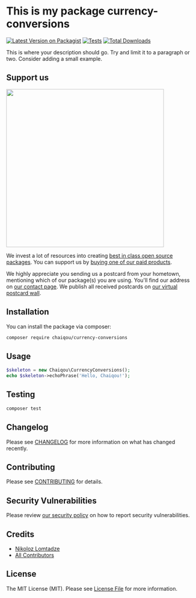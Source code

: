 # This is my package currency-conversions

[![Latest Version on Packagist](https://img.shields.io/packagist/v/chaiqou/currency-conversions.svg?style=flat-square)](https://packagist.org/packages/chaiqou/currency-conversions)
[![Tests](https://img.shields.io/github/actions/workflow/status/chaiqou/currency-conversions/run-tests.yml?branch=main&label=tests&style=flat-square)](https://github.com/chaiqou/currency-conversions/actions/workflows/run-tests.yml)
[![Total Downloads](https://img.shields.io/packagist/dt/chaiqou/currency-conversions.svg?style=flat-square)](https://packagist.org/packages/chaiqou/currency-conversions)

This is where your description should go. Try and limit it to a paragraph or two. Consider adding a small example.

## Support us

[<img src="https://github-ads.s3.eu-central-1.amazonaws.com/currency-conversions.jpg?t=1" width="419px" />](https://spatie.be/github-ad-click/currency-conversions)

We invest a lot of resources into creating [best in class open source packages](https://spatie.be/open-source). You can support us by [buying one of our paid products](https://spatie.be/open-source/support-us).

We highly appreciate you sending us a postcard from your hometown, mentioning which of our package(s) you are using. You'll find our address on [our contact page](https://spatie.be/about-us). We publish all received postcards on [our virtual postcard wall](https://spatie.be/open-source/postcards).

## Installation

You can install the package via composer:

```bash
composer require chaiqou/currency-conversions
```

## Usage

```php
$skeleton = new Chaiqou\CurrencyConversions();
echo $skeleton->echoPhrase('Hello, Chaiqou!');
```

## Testing

```bash
composer test
```

## Changelog

Please see [CHANGELOG](CHANGELOG.md) for more information on what has changed recently.

## Contributing

Please see [CONTRIBUTING](https://github.com/spatie/.github/blob/main/CONTRIBUTING.md) for details.

## Security Vulnerabilities

Please review [our security policy](../../security/policy) on how to report security vulnerabilities.

## Credits

- [Nikoloz Lomtadze](https://github.com/chaiqou)
- [All Contributors](../../contributors)

## License

The MIT License (MIT). Please see [License File](LICENSE.md) for more information.
